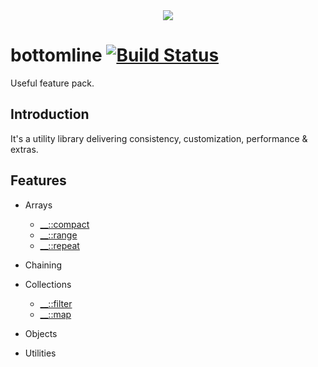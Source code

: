 <div align="center">
  <img src="https://raw.githubusercontent.com/MaciejCzyzewski/bottomline/master/screenshot.png"/>
</div>

# bottomline [![Build Status](https://travis-ci.org/MaciejCzyzewski/bottomline.png)](https://travis-ci.org/MaciejCzyzewski/bottomline) 

Useful feature pack.

## Introduction

It's a utility library delivering consistency, customization, performance & extras.

## Features

* Arrays
  - [__::compact](src/arrays/compact.php)
  - [__::range](src/arrays/range.php)
  - [__::repeat](src/arrays/repeat.php)

* Chaining

* Collections
  - [__::filter](src/collections/filter.php)
  - [__::map](src/collections/map.php)

* Objects 

* Utilities
